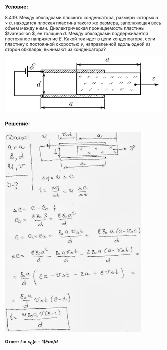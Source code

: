 ###  Условие: 

$8.4.19.$ Между обкладками плоского конденсатора, размеры которых $a × a$, находится плоская пластина такого же размера, заполняющая весь объем между ними. Диэлектрическая проницаемость пластины $\varepsilon $, ее толщина $d$. Между обкладками поддерживается постоянное напряжение $E$. Какой ток идет в цепи конденсатора, если пластину с постоянной скоростью $v$, направленной вдоль одной из сторон обкладок, вынимают из конденсатора? 

![К задаче $8.4.19$|821x291, 50%](../../img/8.4.19/8.4.19.png)

###  Решение: 

![|435x640, 67%](../../img/8.4.19/1.jpg) 

####  Ответ: $I = \varepsilon_0(\varepsilon − 1)Eav/d$ 
